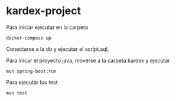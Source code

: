 # kardex-project

Para iniciar ejecutar en la carpeta

 `docker-compose up`
 
Conectarse a la db y ejecutar el script.sql,

Para inicar el proyecto java, moverse a la carpeta kardex y ejecutar

`mvn spring-boot:run `  

Para ejecutar los test

`mvn test`
